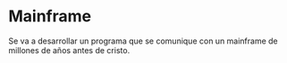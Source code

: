 # Mainframe
Se va a desarrollar un programa que se comunique con un mainframe de millones de años antes de cristo.
